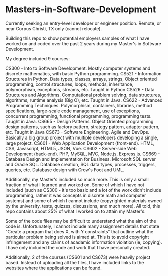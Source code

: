 # Masters-in-Software-Development

Currently seeking an entry-level developer or engineer position. Remote, or near Corpus Christi, TX only (cannot relocate).

Building this repo to show potential employers samples of what I have worked on and coded over the past 2 years during my Master's in Software Development.

My degree included 9 courses:

CS300 - Into to Software Development. Mostly computer systems and discrete mathematics, with basic Python programming.
CS521 - Information Structures in Python. Data types, classes, arrays, strings, Object oriented programming, control structures, loops, methods, inheritance, polymorphism, exceptions, streams, etc. Taught in Python
CS526 - Data Structures and Algorithms. Computational problem solving, data structures, algorithms, runtime analysis (Big O), etc. Taught in Java.
CS622 - Advanced Programming Techniques. Polymorphism, containers, libraries, method specifications, large-scale code management, use of exceptions, concurrent programming, functional programming, programming tests. Taught in Java.
CS665 - Design Patterns. Object Oriented programming design patterns, such as factory pattern, strategy pattern, adapter pattern, etc. Taught in Java
CS673 - Software Engineering. Agile and DevOps. Basically a big group project with multiple developers developing a single, large project.
CS601 - Web Application Development (front-end). HTML, CSS, Javascript, HTML5, JSON, Vue.
CS602 - Server-side Web Development (back-end). PHP, MySQL, MVC, Node.js, Express.js.
CS669 - Database Design and Implementation for Business. Microsoft SQL server and Oracle SQL. Database creation, SQL data types, processes, triggers, queries, etc. Database design with Crow's Foot and UML.

Additionally, my Master's included so much more. This is only a small fraction of what I learned and worked on. Some of which I have not included (such as CS300 - it's too basic and a lot of the work didn't include programming, rather it was concepts in discrete math and computer systems) and some of which I cannot include (copyrighted materials owned by the university, tests, quizzes, discussions, and much more). All told, this repo contains about 25% of what I worked on to attain my Master's.

Some of the code files may be difficult to understand what the aim of the code is. Unfortunately, I cannot include many assignment details that state "Create a program that does X, with Y constraints" that outline what the particular problem being solved is aimed at. This is to avoid copyright infringement and any claims of acadamic information violation (ie, copying). I have only included the code and work that I have personally created.

Additionally, 2 of the courses (CS601 and CS673) were heavily project based. Instead of uploading all the files, I have included links to the websites where the applications can be found.
